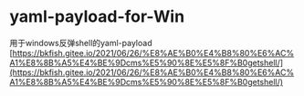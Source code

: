 # yaml-payload-for-Win
用于windows反弹shell的yaml-payload
[https://bkfish.gitee.io/2021/06/26/%E8%AE%B0%E4%B8%80%E6%AC%A1%E8%8B%A5%E4%BE%9Dcms%E5%90%8E%E5%8F%B0getshell/](https://bkfish.gitee.io/2021/06/26/%E8%AE%B0%E4%B8%80%E6%AC%A1%E8%8B%A5%E4%BE%9Dcms%E5%90%8E%E5%8F%B0getshell/)